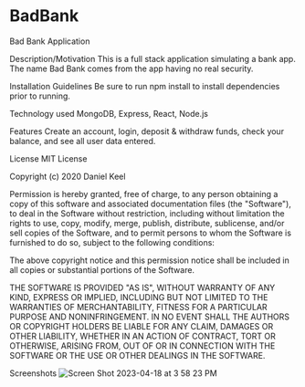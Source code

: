 # BadBank
Bad Bank Application

Description/Motivation
This is a full stack application simulating a bank app. The name Bad Bank comes from the app having no real security.

Installation Guidelines
Be sure to run npm install to install dependencies prior to running.

Technology used
MongoDB, Express, React, Node.js

Features
Create an account, login, deposit & withdraw funds, check your balance, and see all user data entered.

License
MIT License

Copyright (c) 2020 Daniel Keel

Permission is hereby granted, free of charge, to any person obtaining a copy
of this software and associated documentation files (the "Software"), to deal
in the Software without restriction, including without limitation the rights
to use, copy, modify, merge, publish, distribute, sublicense, and/or sell
copies of the Software, and to permit persons to whom the Software is
furnished to do so, subject to the following conditions:

The above copyright notice and this permission notice shall be included in all
copies or substantial portions of the Software.

THE SOFTWARE IS PROVIDED "AS IS", WITHOUT WARRANTY OF ANY KIND, EXPRESS OR
IMPLIED, INCLUDING BUT NOT LIMITED TO THE WARRANTIES OF MERCHANTABILITY,
FITNESS FOR A PARTICULAR PURPOSE AND NONINFRINGEMENT. IN NO EVENT SHALL THE
AUTHORS OR COPYRIGHT HOLDERS BE LIABLE FOR ANY CLAIM, DAMAGES OR OTHER
LIABILITY, WHETHER IN AN ACTION OF CONTRACT, TORT OR OTHERWISE, ARISING FROM,
OUT OF OR IN CONNECTION WITH THE SOFTWARE OR THE USE OR OTHER DEALINGS IN THE
SOFTWARE.


Screenshots
![Screen Shot 2023-04-18 at 3 58 23 PM](https://user-images.githubusercontent.com/93685529/232923575-5324137e-0b66-417b-a379-bc98ce5816a7.png)

